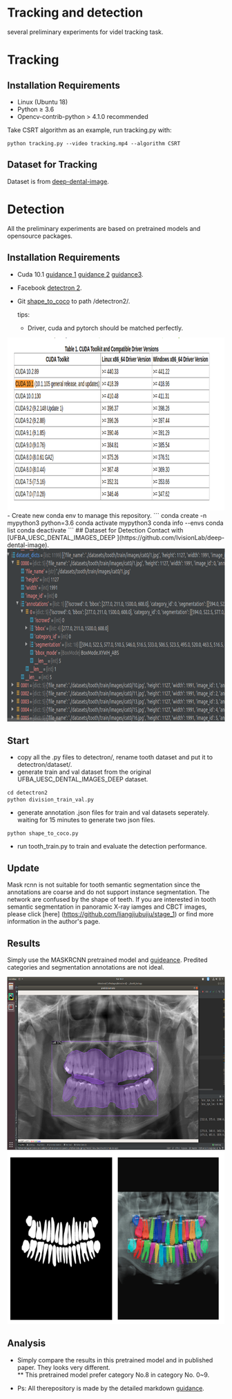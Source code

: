 # Tracking and detection

several preliminary experiments for videl tracking task.

# Tracking
## Installation Requirements
* Linux (Ubuntu 18)
* Python ≥ 3.6
* Opencv-contrib-python > 4.1.0 recommended

Take CSRT algorithm as an example, run tracking.py with:

```
python tracking.py --video tracking.mp4 --algorithm CSRT
```
## Dataset for Tracking 
Dataset is from [deep-dental-image](https://github.com/IvisionLab/deep-dental-image).


# Detection
All the preliminary experiments are based on pretrained models and opensource packages.
## Installation Requirements
* Cuda 10.1 [guidance 1](https://medium.com/@exesse/cuda-10-1-installation-on-ubuntu-18-04-lts-d04f89287130) [guidance 2](https://oldtang.com/2486.html) [guidance3](http://blog.jeffhaluska.com/adventures-in-installing-pytorch-in-ubuntu-18-04/).
* Facebook [detectron 2](https://github.com/facebookresearch/detectron2).
* Git [shape_to_coco](https://github.com/waspinator/pycococreator) to path /detectron2/.

  tips:
  - Driver, cuda and pytorch should be matched perfectly. 
<div align=center><img width="800" height="400" src="/images/CUDAToolkitDocumentation.png"></div>
  - Create new conda env to manage this repository.
```
conda create -n mypython3 python=3.6
conda activate mypython3
conda info --envs
conda list
conda deactivate
```
## Dataset for Detection
Contact with [UFBA_UESC_DENTAL_IMAGES_DEEP ](https://github.com/IvisionLab/deep-dental-image).

<div align=center><img width="800" height="400" src="./images/Data.png"></div>

## Start 
* copy all the .py files to detectron/, rename tooth dataset and put it to detectron/dataset/.
* generate train and val dataset from the original UFBA_UESC_DENTAL_IMAGES_DEEP dataset.
```
cd detectron2
python division_train_val.py
```
* generate annotation .json files for train and val datasets seperately. waiting for 15 minutes to generate two json files.
```
python shape_to_coco.py
```
* run tooth_train.py to train and evaluate the detection performance.

## Update 
Mask rcnn is not suitable for tooth semantic segmentation since the annotations are coarse and do not support instance segmentation. The network are confused by the shape of teeth. If you are interested in tooth semantic segmentation in panoramic X-ray iamges and CBCT images, please click [here] (https://github.com/liangjiubujiu/stage_1) or find more information in the author's page.
## Results 
Simply use the MASKRCNN pretrained model and [guideance](https://www.dlology.com/blog/how-to-train-detectron2-with-custom-coco-datasets/).
Predited categories and segmentation annotations are not ideal.
<div align=center><img width="800" height="400" src="./images/Result.png"></div>
<div align=center><img width="800" height="400" src="./images/Truth.png"></div>

## Analysis
* Simply compare the results in this pretrained model and in published paper. They looks very different.  
** This pretrained model prefer category No.8 in category No. 0~9.

- Ps: All therepository is made by the detailed markdown [guidance](https://guides.github.com/features/mastering-markdown/).
